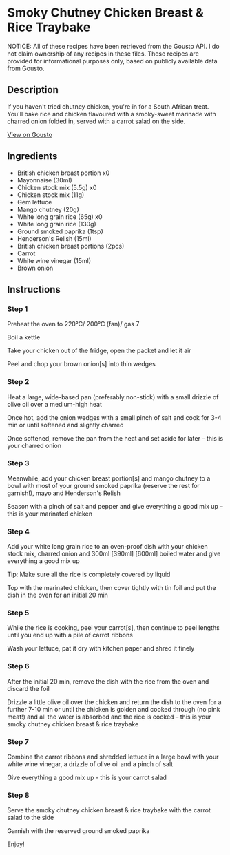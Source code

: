 # Smoky Chutney Chicken Breast & Rice Traybake

NOTICE: All of these recipes have been retrieved from the Gousto API. I do not claim ownership of any recipes in these files. These recipes are provided for informational purposes only, based on publicly available data from Gousto.

## Description

If you haven't tried chutney chicken, you're in for a South African treat. You'll bake rice and chicken flavoured with a smoky-sweet marinade with charred onion folded in, served with a carrot salad on the side.

[View on Gousto](https://www.gousto.co.uk/recipes/cookbook/smoky-chutney-chicken-breast-rice-traybake)

## Ingredients

- British chicken breast portion x0
- Mayonnaise (30ml)
- Chicken stock mix (5.5g) x0
- Chicken stock mix (11g)
- Gem lettuce
- Mango chutney (20g)
- White long grain rice (65g) x0
- White long grain rice (130g)
- Ground smoked paprika (1tsp)
- Henderson's Relish (15ml)
- British chicken breast portions (2pcs)
- Carrot
- White wine vinegar (15ml)
- Brown onion

## Instructions


### Step 1

Preheat the oven to 220°C/ 200°C (fan)/ gas 7

Boil a kettle

Take your chicken out of the fridge, open the packet and let it air

Peel and chop your brown onion[s]<span class="text-danger"> </span>into thin wedges


### Step 2

Heat a large, wide-based pan (preferably non-stick) with a small drizzle of olive oil over a medium-high heat

Once hot, add the onion wedges with a small pinch of salt and cook for 3-4 min or until softened and slightly charred

Once softened, remove the pan from the heat and set aside for later – this is your charred onion


### Step 3

Meanwhile, add your chicken breast portion[s] and mango chutney to a bowl with most of your ground smoked paprika (reserve the rest for garnish!), mayo and Henderson's Relish

Season with a pinch of salt and pepper and give everything a good mix up – this is your marinated chicken


### Step 4

Add your white long grain rice to an oven-proof dish with your chicken stock mix, charred onion and 300ml <span class="text-purple">[390ml]</span> <span class="text-danger">[600ml] </span>boiled water and give everything a good mix up

Tip: Make sure all the rice is completely covered by liquid

Top with the marinated chicken, then cover tightly with tin foil and put the dish in the oven for an initial 20 min


### Step 5

While the rice is cooking, peel your carrot[s], then continue to peel lengths until you end up with a pile of carrot ribbons

Wash your lettuce, pat it dry with kitchen paper and shred it finely


### Step 6

After the initial 20 min, remove the dish with the rice from the oven and discard the foil

Drizzle a little olive oil over the chicken and return the dish to the oven for a further 7-10 min or until the chicken is golden and cooked through (no pink meat!) and all the water is absorbed and the rice is cooked – this is your smoky chutney chicken breast & rice traybake


### Step 7

Combine the carrot ribbons and shredded lettuce in a large bowl with your white wine vinegar, a drizzle of olive oil and a pinch of salt

Give everything a good mix up - this is your carrot salad

### Step 8

Serve the smoky chutney chicken breast & rice traybake with the carrot salad to the side

Garnish with the reserved ground smoked paprika

Enjoy!

